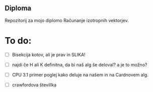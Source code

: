 ﻿## Diploma

Repozitorij za mojo diplomo Računanje izotropnih vektorjev.

# To do:
- [ ] Bisekcija kotov, ali je prav in SLIKA!
- [ ] najdi če H ali K definitna, da bi naš alg še deloval? a je to možno?
- [ ] CPU 3.1 primer poglej kako deluje na našem in na Cardnovem alg.
- [ ] crawfordova števillka

